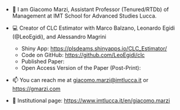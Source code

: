 - 👋 I am Giacomo Marzi, Assistant Professor (Tenured/RTDb) of Management at IMT School for Advanced Studies Lucca. 

- :computer: Creator of CLC Estimator with Marco Balzano, Leonardo Egidi (@LeoEgidi), and Alessandro Magrini
  - Shiny App: https://plsdeams.shinyapps.io/CLC_Estimator/
  - Code on GitHub: https://github.com/LeoEgidi/clc
  - Published Paper:
  - Open Access Version of the Paper (Post-Print):

- 📫 You can reach me at giacomo.marzi@imtlucca.it or https://gmarzi.com

- :briefcase: Institutional page: https://www.imtlucca.it/en/giacomo.marzi

<!---
giacomomarzi/giacomomarzi is a ✨ special ✨ repository because its `README.md` (this file) appears on your GitHub profile.
You can click the Preview link to take a look at your changes.
--->
